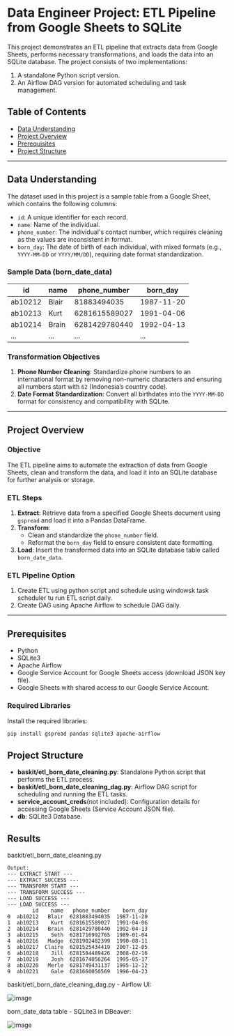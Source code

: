 # Data Engineer Project: ETL Pipeline from Google Sheets to SQLite

This project demonstrates an ETL pipeline that extracts data from Google Sheets, performs necessary transformations, and loads the data into an SQLite database. The project consists of two implementations:
1. A standalone Python script version.
2. An Airflow DAG version for automated scheduling and task management.

## Table of Contents
- [Data Understanding](#data-understanding)
- [Project Overview](#project-overview)
- [Prerequisites](#prerequisites)
- [Project Structure](#project-structure)

---

## Data Understanding

The dataset used in this project is a sample table from a Google Sheet, which contains the following columns:
- `id`: A unique identifier for each record.
- `name`: Name of the individual.
- `phone_number`: The individual's contact number, which requires cleaning as the values are inconsistent in format.
- `born_day`: The date of birth of each individual, with mixed formats (e.g., `YYYY-MM-DD` or `YYYY/MM/DD`), requiring date format standardization.

### Sample Data (born_date_data)

| id       | name   | phone_number | born_day   |
|----------|--------|--------------|------------|
| ab10212  | Blair  | 81883494035  | 1987-11-20 |
| ab10213  | Kurt   | 6281615589027| 1991-04-06 |
| ab10214  | Brain  | 6281429780440| 1992-04-13 |
| ...      | ...    | ...          | ...        |

### Transformation Objectives
1. **Phone Number Cleaning**: Standardize phone numbers to an international format by removing non-numeric characters and ensuring all numbers start with `62` (Indonesia’s country code).
2. **Date Format Standardization**: Convert all birthdates into the `YYYY-MM-DD` format for consistency and compatibility with SQLite.

---

## Project Overview

### Objective
The ETL pipeline aims to automate the extraction of data from Google Sheets, clean and transform the data, and load it into an SQLite database for further analysis or storage.

### ETL Steps
1. **Extract**: Retrieve data from a specified Google Sheets document using `gspread` and load it into a Pandas DataFrame.
2. **Transform**: 
   - Clean and standardize the `phone_number` field.
   - Reformat the `born_day` field to ensure consistent date formatting.
3. **Load**: Insert the transformed data into an SQLite database table called `born_date_data`.

### ETL Pipeline Option
1. Create ETL using python script and schedule using windowsk task scheduler tu run ETL script daily.
2. Create DAG using Apache Airflow to schedule DAG daily.

---

## Prerequisites
- Python
- SQLite3
- Apache Airflow
- Google Service Account for Google Sheets access (download JSON key file).
- Google Sheets with shared access to our Google Service Account.

### Required Libraries
Install the required libraries:
```bash
pip install gspread pandas sqlite3 apache-airflow
```

## Project Structure
- **baskit/etl_born_date_cleaning.py**: Standalone Python script that performs the ETL process.
- **baskit/etl_born_date_cleaning_dag.py**: Airflow DAG script for scheduling and running the ETL tasks.
- **service_account_creds**(not included): Configuration details for accessing Google Sheets (Service Account JSON file).
- **db**: SQLite3 Database.

## Results
baskit/etl_born_date_cleaning.py 
```
Output:
--- EXTRACT START ---
--- EXTRACT SUCCESS ---
--- TRANSFORM START ---
--- TRANSFORM SUCCESS ---
--- LOAD SUCCESS ---
--- LOAD SUCCESS ---
        id    name   phone_number    born_day
0  ab10212   Blair  6281883494035  1987-11-20
1  ab10213    Kurt  6281615589027  1991-04-06
2  ab10214   Brain  6281429780440  1992-04-13
3  ab10215    Seth  6281716992765  1989-01-04
4  ab10216   Madge  6281902482399  1990-08-11
5  ab10217  Claire  6281525434419  2007-12-05
6  ab10218    Jill  6281584489426  2008-02-16
7  ab10219    Josh  6281674056264  1995-05-17
8  ab10220   Merle  6281749431137  1995-12-12
9  ab10221    Gale  6281660050569  1996-04-23
```


baskit/etl_born_date_cleaning_dag.py - Airflow UI:

![image](https://github.com/user-attachments/assets/6c2d8740-ce50-4f4b-94a1-8659bf51d18e)



born_date_data table - SQLite3 in DBeaver:

![image](https://github.com/user-attachments/assets/6ce15f14-27bc-485b-ae1f-d7f79e8fa74e)


